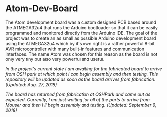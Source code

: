 # Atom-Dev-Board
The Atom development board was a custom designed PCB based around the ATMEGA32u4 that runs the Arduino bootloader so that it can be easily programmed and monitored directly from the Arduino IDE. The goal of the project was to create an as small as possible Arduino development board using the ATMEGA32u4 which by it's own right is a rather powerful 8-bit AVR microcontroller with many built-in features and communication interfaces. The name Atom was chosen for this reason as the board is not only very tiny but also very powerful and useful.

*In the project's current state I am awaiting for the fabricated board to arrive from OSH park at which point I can begin assembly and then testing. This repository will be updated as soon as the board arrives from fabrication. (Updated: Aug. 27, 2018)*

*The board has returned from fabrication at OSHPark and came out as expected. Currently, I am just waiting for all of the parts to arrive from Mouser and then I'll begin assembly and testing. (Updated: September 9, 2018)*

